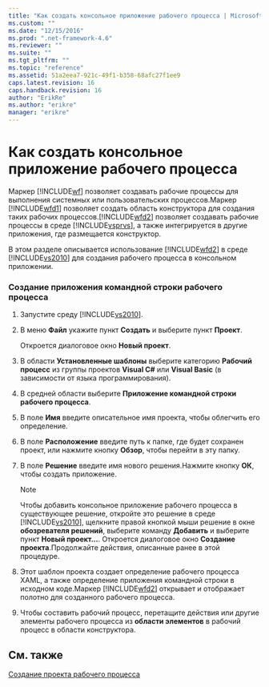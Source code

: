 ```yaml
---
title: "Как создать консольное приложение рабочего процесса | Microsoft Docs"
ms.custom: ""
ms.date: "12/15/2016"
ms.prod: ".net-framework-4.6"
ms.reviewer: ""
ms.suite: ""
ms.tgt_pltfrm: ""
ms.topic: "reference"
ms.assetid: 51a2eea7-921c-49f1-b358-68afc27f1ee9
caps.latest.revision: 16
caps.handback.revision: 16
author: "ErikRe"
ms.author: "erikre"
manager: "erikre"
---
```

# Как создать консольное приложение рабочего процесса
Маркер [!INCLUDE[wf](../workflow-designer/includes/wf_md.md)] позволяет создавать рабочие процессы для выполнения системных или пользовательских процессов.Маркер [!INCLUDE[wfd1](../workflow-designer/includes/wfd1_md.md)] позволяет создать область конструктора для создания таких рабочих процессов.[!INCLUDE[wfd2](../workflow-designer/includes/wfd2_md.md)] позволяет создавать рабочие процессы в среде [!INCLUDE[vsprvs](../code-quality/includes/vsprvs_md.md)], а также интегрируется в другие приложения, где размещается конструктор.  
  
 В этом разделе описывается использование [!INCLUDE[wfd2](../workflow-designer/includes/wfd2_md.md)] в среде [!INCLUDE[vs2010](../modeling/includes/vs2010_md.md)] для создания рабочего процесса в консольном приложении.  
  
### Создание приложения командной строки рабочего процесса  
  
1.  Запустите среду [!INCLUDE[vs2010](../modeling/includes/vs2010_md.md)].  
  
2.  В меню **Файл** укажите пункт **Создать** и выберите пункт **Проект**.  
  
     Откроется диалоговое окно **Новый проект**.  
  
3.  В области **Установленные шаблоны** выберите категорию **Рабочий процесс** из группы проектов **Visual C\#** или **Visual Basic** \(в зависимости от языка программирования\).  
  
4.  В средней области выберите **Приложение командной строки рабочего процесса**.  
  
5.  В поле **Имя** введите описательное имя проекта, чтобы облегчить его определение.  
  
6.  В поле **Расположение** введите путь к папке, где будет сохранен проект, или нажмите кнопку **Обзор**, чтобы перейти в эту папку.  
  
7.  В поле **Решение** введите имя нового решения.Нажмите кнопку **ОК**, чтобы создать приложение.  
  
    > [!NOTE]
    >  Чтобы добавить консольное приложение рабочего процесса в существующее решение, откройте это решение в среде [!INCLUDE[vs2010](../modeling/includes/vs2010_md.md)], щелкните правой кнопкой мыши решение в окне **обозревателя решений**, выберите команду **Добавить** и выберите пункт **Новый проект...**. Откроется диалоговое окно **Создание проекта**.Продолжайте действия, описанные ранее в этой процедуре.  
  
8.  Этот шаблон проекта создает определение рабочего процесса XAML, а также определение приложения командной строки в исходном коде.Маркер [!INCLUDE[wfd2](../workflow-designer/includes/wfd2_md.md)] открывает и отображает полотно для созданного рабочего процесса.  
  
9. Чтобы составить рабочий процесс, перетащите действия или другие элементы рабочего процесса из **области элементов** в рабочий процесс в области конструктора.  
  
## См. также  
 [Создание проекта рабочего процесса](../workflow-designer/creating-a-workflow-project.md)